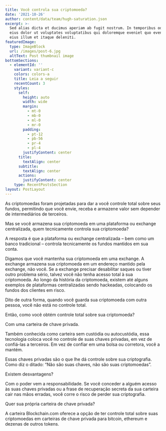 ```yaml
---
title: Você controla sua criptomoeda?
date: '2021-10-26'
author: content/data/team/hugh-saturation.json
excerpt: >-
  Sed alias dicta et ducimus aperiam ab fugit nostrum. In temporibus odio ut
  eius dolor ut voluptates voluptatibus qui doloremque eveniet quo eveniet optio
  eius illum et itaque deleniti.
featuredImage:
  type: ImageBlock
  url: /images/post-6.jpg
  altText: Post thumbnail image
bottomSections:
  - elementId: ''
    variant: variant-c
    colors: colors-a
    title: Leia a seguir
    recentCount: 3
    styles:
      self:
        height: auto
        width: wide
        margin:
          - mt-0
          - mb-0
          - ml-0
          - mr-0
        padding:
          - pt-12
          - pb-56
          - pr-4
          - pl-4
        justifyContent: center
      title:
        textAlign: center
      subtitle:
        textAlign: center
      actions:
        justifyContent: center
    type: RecentPostsSection
layout: PostLayout
---
```

As criptomoedas foram projetadas para dar a você controle total sobre seus fundos, permitindo que você envie, receba e armazene valor sem depender de intermediários de terceiros.

Mas se você armazena sua criptomoeda em uma plataforma ou exchange centralizada, quem tecnicamente controla sua criptomoeda?

A resposta é que a plataforma ou exchange centralizada – bem como um banco tradicional – controla tecnicamente os fundos mantidos em sua conta.

Digamos que você mantenha sua criptomoeda em uma exchange. A exchange armazena sua criptomoeda em um endereço mantido pela exchange, não você. Se a exchange precisar desabilitar saques ou tiver outro problema sério, talvez você não tenha acesso total à sua criptomoeda. Ao longo da história da criptomoeda, existem até alguns exemplos de plataformas centralizadas sendo hackeadas, colocando os fundos dos clientes em risco.

Dito de outra forma, quando você guarda sua criptomoeda com outra pessoa, você não está no controle total.

Então, como você obtém controle total sobre sua criptomoeda?

Com uma carteira de chave privada.

Também conhecida como carteira sem custódia ou autocustódia, essa tecnologia coloca você no controle de suas chaves privadas, em vez de confiá-las a terceiros. Em vez de confiar em uma bolsa ou corretora, você a mantém.

Essas chaves privadas são o que lhe dá controle sobre sua criptografia. Como diz o ditado: “Não são suas chaves, não são suas criptomoedas”.

Existem desvantagens?

Com o poder vem a responsabilidade. Se você conceder a alguém acesso às suas chaves privadas ou a frase de recuperação secreta da sua carteira cair nas mãos erradas, você corre o risco de perder sua criptografia.

Quer sua própria carteira de chave privada?

A carteira Blockchain.com oferece a opção de ter controle total sobre suas criptomoedas em carteiras de chave privada para bitcoin, ethereum e dezenas de outros tokens.
